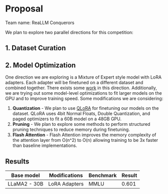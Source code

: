 
# Proposal
Team name: ReaLLM Conquerors

We plan to explore two parallel directions for this competition:

## 1. Dataset Curation

## 2. Model Optimization
One direction we are exploring is a Mixture of Expert style model with LoRA adapters. Each adapter will be finetuned on a different dataset and combined together. There exists some [work](https://arxiv.org/pdf/2307.13269.pdf) in this direction.
Additionally, we are trying out some model-level optimizations to fit larger models on the GPU and to improve training speed. 
Some modifications we are considering:
1. **Quantization** - We plan to use [QLoRA](https://arxiv.org/pdf/2305.14314.pdf) for finetuning our models on the dataset. QLoRA uses 4bit Normal Floats, Double Quantization, and paged optimizers to fit a 60B model on a 48GB GPU.
2. **Pruning** - We plan to explore some methods to perform structured pruning techniques to reduce memory during finetuning.
3. **Flash Attention** - Flash Attention improves the memory complexity of the attention layer from O(n^2) to O(n) allowing training to be 3x faster than baseline implementations.

## Results
| Base model         | Modifications  | Benchmark  | Result  |
|------------------|----------------|------------|---------|
|LLaMA2 - 30B             | LoRA Adapters| MMLU| 0.601|


